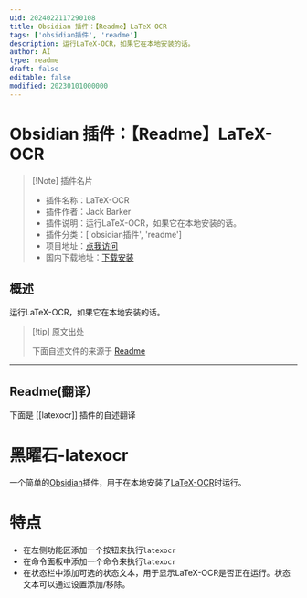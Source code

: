 ```yaml
---
uid: 2024022117290108
title: Obsidian 插件：【Readme】LaTeX-OCR
tags: ['obsidian插件', 'readme']
description: 运行LaTeX-OCR，如果它在本地安装的话。
author: AI
type: readme
draft: false
editable: false
modified: 20230101000000
---
```


# Obsidian 插件：【Readme】LaTeX-OCR

> [!Note] 插件名片
> - 插件名称：LaTeX-OCR
> - 插件作者：Jack Barker
> - 插件说明：运行LaTeX-OCR，如果它在本地安装的话。
> - 插件分类：['obsidian插件', 'readme']
> - 项目地址：[点我访问](https://github.com/JackBarker7/obsidian-latexocr)
> - 国内下载地址：[下载安装](https://pkmer.cn/products/plugin/pluginMarket/?latexocr)

## 概述

运行LaTeX-OCR，如果它在本地安装的话。



> [!tip] 原文出处
> 
>下面自述文件的来源于 [Readme](https://ghproxy.net/https://raw.githubusercontent.com/JackBarker7/obsidian-latexocr/main/README.md)
> 

---

## Readme(翻译）

下面是 [[latexocr]] 插件的自述翻译


# 黑曜石-latexocr

一个简单的[Obsidian](https://obsidian.md/)插件，用于在本地安装了[LaTeX-OCR](https://github.com/lukas-blecher/LaTeX-OCR)时运行。
# 特点

- 在左侧功能区添加一个按钮来执行`latexocr`
- 在命令面板中添加一个命令来执行`latexocr`
- 在状态栏中添加可选的状态文本，用于显示LaTeX-OCR是否正在运行。状态文本可以通过设置添加/移除。



